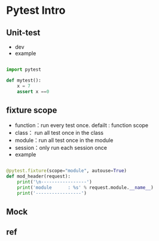 # Pytest Intro


## Unit-test 
- dev 
- example 
```python 

import pytest 

def mytest():
	x = 7 
	assert x ==0 


```


## fixture scope

- function：run every test once. defailt : function scope
- class： run all test once in the class 
- module：run all test once in the module  
- session：only run each session once
- example 

```python 

@pytest.fixture(scope="module", autouse=True)
def mod_header(request):
    print('\n-----------------')
    print('module      : %s' % request.module.__name__)
    print('-----------------')

```

## Mock 




## ref 






